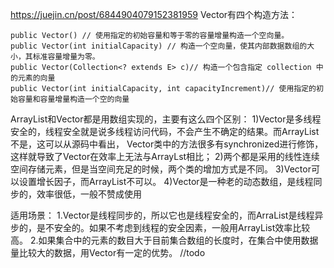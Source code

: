 


https://juejin.cn/post/6844904079152381959
Vector有四个构造方法：
```
public Vector() // 使用指定的初始容量和等于零的容量增量构造一个空向量。    
public Vector(int initialCapacity) // 构造一个空向量，使其内部数据数组的大小，其标准容量增量为零。    
public Vector(Collection<? extends E> c)// 构造一个包含指定 collection 中的元素的向量  
public Vector(int initialCapacity, int capacityIncrement)// 使用指定的初始容量和容量增量构造一个空的向量
```
ArrayList和Vector都是用数组实现的，主要有这么四个区别：
1)Vector是多线程安全的，线程安全就是说多线程访问代码，不会产生不确定的结果。而ArrayList不是，这可以从源码中看出，
   Vector类中的方法很多有synchronized进行修饰，这样就导致了Vector在效率上无法与ArrayLst相比；
2)两个都是采用的线性连续空间存储元素，但是当空间充足的时候，两个类的增加方式是不同。
3)Vector可以设置增长因子，而ArrayList不可以。
4)Vector是一种老的动态数组，是线程同步的，效率很低，一般不赞成使用

适用场景：
1.Vector是线程同步的，所以它也是线程安全的，而ArraList是线程异步的，是不安全的。如果不考虑到线程的安全因素，一般用ArrayList效率比较高。
2.如果集合中的元素的数目大于目前集合数组的长度时，在集合中使用数据量比较大的数据，用Vector有一定的优势。
//todo